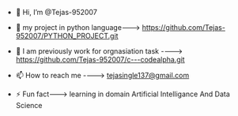 - 👋 Hi, I’m @Tejas-952007
  
- 👀 my project in python language---> https://github.com/Tejas-952007/PYTHON_PROJECT.git
  
- 🌱 I am previously work for orgnasiation task ----> https://github.com/Tejas-952007/c---codealpha.git
  
- 📫 How to reach me ----> tejasingle137@gmail.com
  
- ⚡ Fun fact---> learning in domain Artificial Intelligance And Data Science

<!---
Tejas-952007/Tejas-952007 is a ✨ special ✨ repository because its `README.md` (this file) appears on your GitHub profile.
You can click the Preview link to take a look at your changes.
--->
